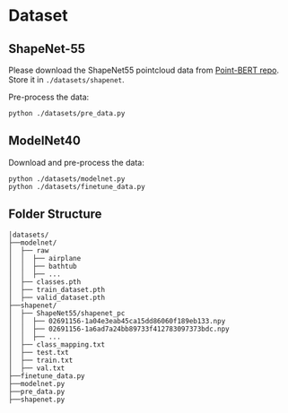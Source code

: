 # Dataset

## ShapeNet-55

Please download the ShapeNet55 pointcloud data from [Point-BERT repo](https://github.com/lulutang0608/Point-BERT/blob/49e2c7407d351ce8fe65764bbddd5d9c0e0a4c52/DATASET.md). Store it in `./datasets/shapenet`.

Pre-process the data:

```
python ./datasets/pre_data.py
```

## ModelNet40

Download and pre-process the data:

```
python ./datasets/modelnet.py
python ./datasets/finetune_data.py
```

## Folder Structure

```
│datasets/
├──modelnet/
│  ├── raw
│  │  ├── airplane
│  │  ├── bathtub
│  │  ├── ...
│  ├── classes.pth
│  ├── train_dataset.pth
│  ├── valid_dataset.pth
├──shapenet/
│  ├── ShapeNet55/shapenet_pc
│  │  ├── 02691156-1a04e3eab45ca15dd86060f189eb133.npy
│  │  ├── 02691156-1a6ad7a24bb89733f412783097373bdc.npy
│  │  ├── ...
│  ├── class_mapping.txt
│  ├── test.txt
│  ├── train.txt
│  ├── val.txt
├──finetune_data.py
├──modelnet.py
├──pre_data.py
├──shapenet.py
```






